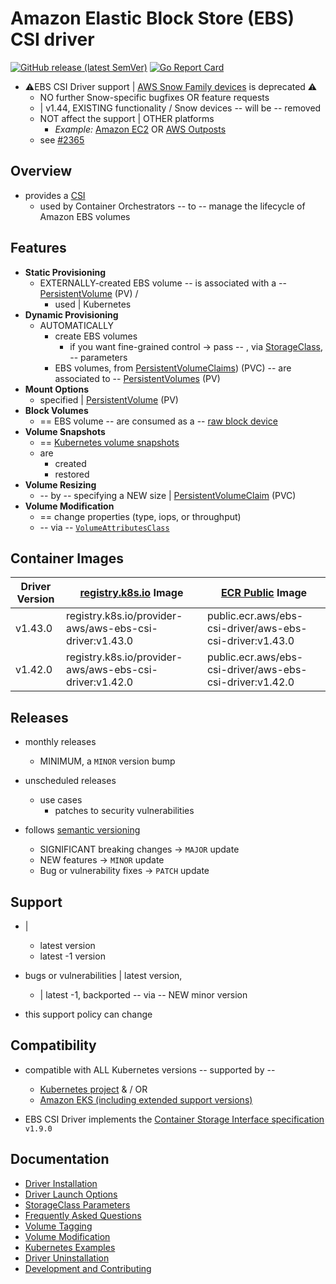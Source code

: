 # Amazon Elastic Block Store (EBS) CSI driver
[![GitHub release (latest SemVer)](https://img.shields.io/github/v/release/kubernetes-sigs/aws-ebs-csi-driver)](https://github.com/kubernetes-sigs/aws-ebs-csi-driver/releases)
[![Go Report Card](https://goreportcard.com/badge/github.com/kubernetes-sigs/aws-ebs-csi-driver)](https://goreportcard.com/report/github.com/kubernetes-sigs/aws-ebs-csi-driver)

* ⚠️EBS CSI Driver support | [AWS Snow Family devices](https://aws.amazon.com/snowball/) is deprecated ⚠️
  * NO further Snow-specific bugfixes OR feature requests
  * | v1.44, EXISTING functionality / Snow devices -- will be -- removed 
  * NOT affect the support | OTHER platforms
    * _Example:_ [Amazon EC2](https://aws.amazon.com/ec2/) OR [AWS Outposts](https://aws.amazon.com/outposts/)
  * see [#2365](https://github.com/kubernetes-sigs/aws-ebs-csi-driver/issues/2365)

## Overview

* provides a [CSI](https://github.com/container-storage-interface/spec/blob/master/spec.md) 
  * used by Container Orchestrators -- to -- manage the lifecycle of Amazon EBS volumes

## Features
* **Static Provisioning**
  * EXTERNALLY-created EBS volume -- is associated with a -- [PersistentVolume](https://kubernetes.io/docs/concepts/storage/persistent-volumes/) (PV) / 
    * used | Kubernetes
* **Dynamic Provisioning**
  * AUTOMATICALLY
    * create EBS volumes
      * if you want fine-grained control -> pass -- , via [StorageClass](https://kubernetes.io/docs/concepts/storage/storage-classes/#the-storageclass-resource), -- parameters 
    * EBS volumes, from [PersistentVolumeClaims](https://kubernetes.io/docs/concepts/storage/persistent-volumes/#dynamic)) (PVC) -- are associated to -- [PersistentVolumes](https://kubernetes.io/docs/concepts/storage/persistent-volumes/) (PV)
* **Mount Options**
  * specified | [PersistentVolume](https://kubernetes.io/docs/concepts/storage/persistent-volumes/) (PV)
* **Block Volumes** 
  * == EBS volume -- are consumed as a -- [raw block device](https://kubernetes-csi.github.io/docs/raw-block.html)
* **Volume Snapshots** 
  * == [Kubernetes volume snapshots](https://kubernetes.io/docs/concepts/storage/volume-snapshots/)
  * are
    * created
    * restored 
* **Volume Resizing**
  * -- by -- specifying a NEW size | [PersistentVolumeClaim](https://kubernetes.io/docs/concepts/storage/persistent-volumes/#expanding-persistent-volumes-claims) (PVC)
* **Volume Modification**
  * == change properties (type, iops, or throughput) 
  * -- via -- [`VolumeAttributesClass`](examples/kubernetes/modify-volume)

## Container Images

| Driver Version | [registry.k8s.io](https://kubernetes.io/blog/2022/11/28/registry-k8s-io-faster-cheaper-ga/) Image | [ECR Public](https://gallery.ecr.aws/ebs-csi-driver/aws-ebs-csi-driver) Image |
|----------------|---------------------------------------------------------------------------------------------------|-------------------------------------------------------------------------------|
| v1.43.0        | registry.k8s.io/provider-aws/aws-ebs-csi-driver:v1.43.0                                           | public.ecr.aws/ebs-csi-driver/aws-ebs-csi-driver:v1.43.0                      |
| v1.42.0        | registry.k8s.io/provider-aws/aws-ebs-csi-driver:v1.42.0                                           | public.ecr.aws/ebs-csi-driver/aws-ebs-csi-driver:v1.42.0                      |

## Releases

* monthly releases
  * MINIMUM, a `MINOR` version bump
* unscheduled releases
  * use cases
    * patches to security vulnerabilities

* follows [semantic versioning](https://semver.org/)
  * SIGNIFICANT breaking changes -> `MAJOR` update
  * NEW features -> `MINOR` update
  * Bug or vulnerability fixes -> `PATCH` update

## Support

* | 
  * latest version
  * latest -1 version 
* bugs or vulnerabilities | latest version,
  * | latest -1, backported -- via -- NEW minor version

* this support policy can change

## Compatibility

* compatible with ALL Kubernetes versions -- supported by --
  * [Kubernetes project](https://kubernetes.io/releases/) & / OR
  * [Amazon EKS (including extended support versions)](https://docs.aws.amazon.com/eks/latest/userguide/kubernetes-versions.html)

* EBS CSI Driver implements the [Container Storage Interface specification](https://github.com/container-storage-interface/spec/blob/master/spec.md) `v1.9.0`

## Documentation

* [Driver Installation](docs/install.md)
* [Driver Launch Options](docs/options.md)
* [StorageClass Parameters](docs/parameters.md)
* [Frequently Asked Questions](docs/faq.md)
* [Volume Tagging](docs/tagging.md)
* [Volume Modification](docs/modify-volume.md)
* [Kubernetes Examples](/examples/kubernetes)
* [Driver Uninstallation](docs/install.md#uninstalling-the-ebs-csi-driver)
* [Development and Contributing](CONTRIBUTING.md)
